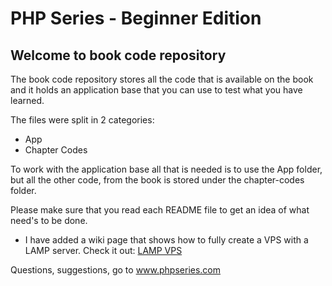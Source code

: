 # PHP Series - Beginner Edition

## Welcome to book code repository

The book code repository stores all the code that is available on the book and it holds an application base that you can use to test what you have learned.

The files were split in 2 categories:

- App
- Chapter Codes

To work with the application base all that is needed is to use the App folder, but all the other code, from the book is stored under the chapter-codes folder.

Please make sure that you read each README file to get an idea of what need's to be done.

* I have added a wiki page that shows how to fully create a VPS with a LAMP server. Check it out: [LAMP VPS](https://github.com/mcloide/phpseries/wiki/Creating-a-Full-LAMP-Stack-Server-in-Digital-Ocean)


Questions, suggestions, go to www.phpseries.com
